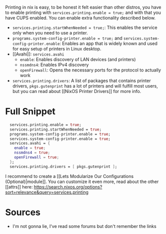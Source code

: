 Printing in nix is easy, to be honest it felt easier than other distros, you have to enable printing with `services.printing.enable = true;` and with that you have CUPS enabled. You can enable extra functionality described below.
- `services.printing.startWhenNeeded = true;`: This enables the service only when you need to use a printer.
- `programs.system-config-printer.enable = true;` and `services.system-config-printer.enable`: Enables an app that is widely known and used for easy setup of printers in Linux desktop.
- [[Avahi]]: `services.avahi`
	- `enable`: Enables discovery of LAN devices (and printers)
	- `nssmdns4`: Enables IPv4 discovery 
	- `openFirewall`: Opens the necessary ports for the protocol to actually work
- `services.printing.drivers`: A list of packages that contains printer drivers, `pkgs.gutenprint` has a lot of printers and will fulfill most users, but you can read about [[NixOS Printer Drivers]] for more info.
# Full Snippet
```nix
  services.printing.enable = true;
  services.printing.startWhenNeeded = true;
  programs.system-config-printer.enable = true;
  services.system-config-printer.enable = true;
  services.avahi = {
    enable = true;
    nssmdns4 = true;
    openFirewall = true;
  };
  services.printing.drivers = [ pkgs.gutenprint ];

```
I recommend to create a [[Lets Modularize Our Configurations (Optional)|module]].
You can customize it even more, read about the other [[attrs]] here: https://search.nixos.org/options?sort=relevance&query=services.printing
# Sources
- I'm not gonna lie, I've read some forums but don't remember the links